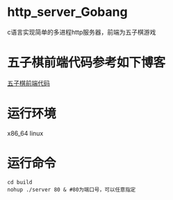# http_server_Gobang
c语言实现简单的多进程http服务器，前端为五子棋游戏
# 五子棋前端代码参考如下博客
[五子棋前端代码](https://www.cnblogs.com/xbyl/p/5733830.html)
# 运行环境
x86_64 linux
# 运行命令
```shell
cd build
nohup ./server 80 & #80为端口号，可以任意指定
```

